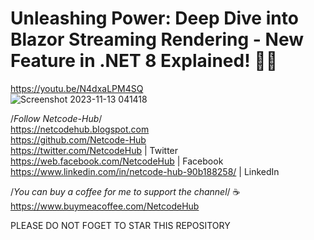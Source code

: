 # Unleashing Power: Deep Dive into Blazor Streaming Rendering - New Feature in .NET 8 Explained! 🚀🎥 <br/>
https://youtu.be/N4dxaLPM4SQ<br/>
![Screenshot 2023-11-13 041418](https://github.com/Netcode-Hub/DemoBlazorStreamRenderMode/assets/110794348/4e5e8341-5323-471d-bb94-f5ff64baaf53)

/*Follow Netcode-Hub*/ <br/>
https://netcodehub.blogspot.com <br/> 
https://github.com/Netcode-Hub <br/>
https://twitter.com/NetcodeHub | Twitter <br/>
https://web.facebook.com/NetcodeHub | Facebook <br/>
https://www.linkedin.com/in/netcode-hub-90b188258/ | LinkedIn <br/>

/*You can buy a coffee for me to support the channel*/ ☕️ <br/>
https://www.buymeacoffee.com/NetcodeHub <br/>

PLEASE DO NOT FOGET TO STAR THIS REPOSITORY<br/>

